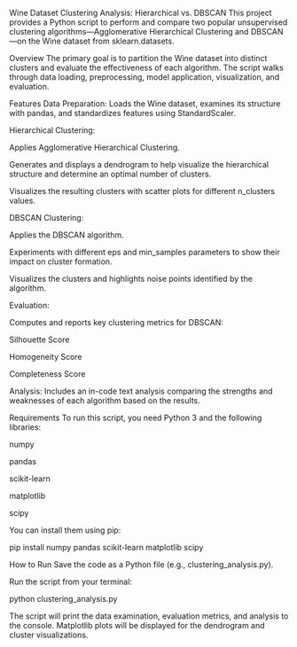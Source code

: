 Wine Dataset Clustering Analysis: Hierarchical vs. DBSCAN
This project provides a Python script to perform and compare two popular unsupervised clustering algorithms—Agglomerative Hierarchical Clustering and DBSCAN—on the Wine dataset from sklearn.datasets.

Overview
The primary goal is to partition the Wine dataset into distinct clusters and evaluate the effectiveness of each algorithm. The script walks through data loading, preprocessing, model application, visualization, and evaluation.

Features
Data Preparation: Loads the Wine dataset, examines its structure with pandas, and standardizes features using StandardScaler.

Hierarchical Clustering:

Applies Agglomerative Hierarchical Clustering.

Generates and displays a dendrogram to help visualize the hierarchical structure and determine an optimal number of clusters.

Visualizes the resulting clusters with scatter plots for different n_clusters values.

DBSCAN Clustering:

Applies the DBSCAN algorithm.

Experiments with different eps and min_samples parameters to show their impact on cluster formation.

Visualizes the clusters and highlights noise points identified by the algorithm.

Evaluation:

Computes and reports key clustering metrics for DBSCAN:

Silhouette Score

Homogeneity Score

Completeness Score

Analysis: Includes an in-code text analysis comparing the strengths and weaknesses of each algorithm based on the results.

Requirements
To run this script, you need Python 3 and the following libraries:

numpy

pandas

scikit-learn

matplotlib

scipy

You can install them using pip:

pip install numpy pandas scikit-learn matplotlib scipy

How to Run
Save the code as a Python file (e.g., clustering_analysis.py).

Run the script from your terminal:

python clustering_analysis.py

The script will print the data examination, evaluation metrics, and analysis to the console. Matplotlib plots will be displayed for the dendrogram and cluster visualizations.

